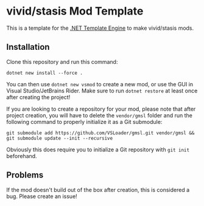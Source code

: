 # vivid/stasis Mod Template

This is a template for the [.NET Template Engine](https://github.com/dotnet/templating) to make vivid/stasis mods.

## Installation

Clone this repository and run this command:

```shell
dotnet new install --force .
```

You can then use `dotnet new vsmod` to create a new mod, or use the GUI in Visual Studio/JetBrains Rider. Make sure to run `dotnet restore` at least once after creating the project!

If you are looking to create a repository for your mod, please note that after project creation, you will have to delete the `vendor/gmsl` folder and run the following command to properly initialize it as a Git submodule:

```
git submodule add https://github.com/VSLoader/gmsl.git vendor/gmsl && git submodule update --init --recursive
```

Obviously this does require you to initialize a Git repository with `git init` beforehand.

## Problems

If the mod doesn't build out of the box after creation, this is considered a bug. Please create an issue!

